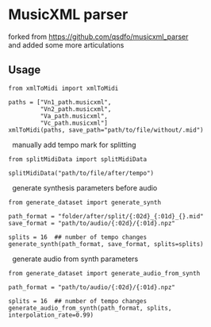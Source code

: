 # MusicXML parser

forked from https://github.com/qsdfo/musicxml_parser  
and added some more articulations

## Usage

    from xmlToMidi import xmlToMidi
    
    paths = ["Vn1_path.musicxml",
             "Vn2_path.musicxml",
             "Va_path.musicxml",
             "Vc_path.musicxml"]
    xmlToMidi(paths, save_path="path/to/file/without/.mid")
    
&nbsp;
manually add tempo mark for splitting 

    from splitMidiData import splitMidiData
    
    splitMidiData("path/to/file/after/tempo")

&nbsp;
generate synthesis parameters before audio

    from generate_dataset import generate_synth

    path_format = "folder/after/split/{:02d}_{:01d}_{}.mid"
    save_format = "path/to/audio/{:02d}/{:01d}.npz"

    splits = 16  ## number of tempo changes
    generate_synth(path_format, save_format, splits=splits)

&nbsp;
generate audio from synth parameters

    from generate_dataset import generate_audio_from_synth

    path_format = "path/to/audio/{:02d}/{:01d}.npz"

    splits = 16  ## number of tempo changes
    generate_audio_from_synth(path_format, splits, interpolation_rate=0.99)
